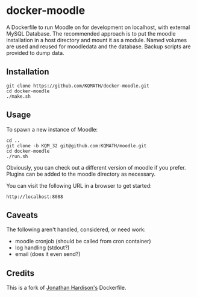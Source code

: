 docker-moodle
=============

A Dockerfile to run Moodle on for development on localhost,
with external MySQL Database.  The recommended approach is
to put the moodle installation in a host directory and
mount it as a module.  Named volumes are used and reused
for moodledata and the database. Backup scripts are provided 
to dump data.

## Installation

```
git clone https://github.com/KQMATH/docker-moodle.git
cd docker-moodle
./make.sh
```

## Usage

To spawn a new instance of Moodle:

```
cd ..
git clone -b KQM_32 git@github.com:KQMATH/moodle.git
cd docker-moodle
./run.sh
```

Obviously, you can check out a different version of moodle if you prefer.
Plugins can be added to the moodle directory as necessary.

You can visit the following URL in a browser to get started:

```
http://localhost:8088
```

## Caveats
The following aren't handled, considered, or need work: 
* moodle cronjob (should be called from cron container)
* log handling (stdout?)
* email (does it even send?)

## Credits

This is a fork of [Jonathan Hardison's](https://github.com/jmhardison/docker-moodle) Dockerfile.
